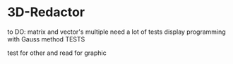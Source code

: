 # 3D-Redactor
to DO:
matrix and vector's multiple need a lot of tests
display programming with Gauss method TESTS

test for other and read for graphic 
